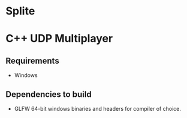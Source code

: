 # Splite
# C++ UDP Multiplayer

## Requirements
* Windows

## Dependencies to build
* GLFW 64-bit windows binaries and headers for compiler of choice.